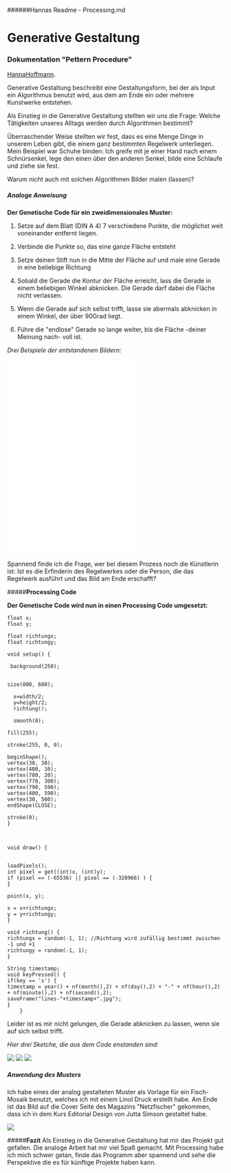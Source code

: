 ######Hannas Readme - Processing.md  

# Generative Gestaltung
### Dokumentation "Pettern Procedure"

[HannaHoffmann](https://github.com/HannaHoffmann).


Generative Gestaltung beschreibt eine Gestaltungsform, bei der als Input ein Algorithmus benutzt wird, aus dem am Ende ein oder mehrere Kunstwerke entstehen.

Als Einstieg in die Generative Gestaltung stellten wir uns die Frage: Welche Tätigkeiten unseres Alltags werden durch Algorithmen bestimmt? 

Überraschender Weise stellten wir fest, dass es eine Menge Dinge in unserem Leben gibt, die einem ganz bestimmten Regelwerk unterliegen. Mein Beispiel war Schuhe binden: Ich greife mit je einer Hand nach einem Schnürsenkel, lege den einen über den anderen Senkel, bilde eine Schlaufe und ziehe sie fest. 

Warum nicht auch mit solchen Algorithmen Bilder malen (lassen)?

##### **Analoge Anweisung**

**Der Genetische Code für ein zweidimensionales Muster:**



1. Setze auf dem Blatt (DIN A 4) 7 verschiedene Punkte, die möglichst weit voneinander entfernt liegen.

2. Verbinde die Punkte so, das eine ganze Fläche entsteht

3. Setze deinen Stift nun in die Mitte der Fläche auf und male eine Gerade in eine beliebige Richtung

4. Sobald die Gerade die Kontur der Fläche erreicht, lass die Gerade in einem beliebigen Winkel abknicken. Die Gerade darf dabei die Fläche nicht verlassen.

5. Wenn die Gerade auf sich selbst trifft, lasse sie abermals abknicken in einem Winkel, der über 90Grad liegt.

6. Führe die "endlose" Gerade so lange weiter, bis die Fläche -deiner Meinung nach- voll ist.


*Drei Beispiele der entstandenen Bildern:*

![](images/Analog/DOC001.PDF)
![](images/Analog/DOC003.PDF)
![](images/Analog/DOC004.PDF)

Spannend finde ich die Frage, wer bei diesem Prozess noch die Künstlerin ist: Ist es die Erfinderin des Regelwerkes oder die Person, die das Regelwerk ausführt und das Bild am Ende erschafft?


#####**Processing Code**

**Der Genetische Code wird nun in einen Processing Code umgesetzt:**

	
	float x; 
	float y; 

	float richtungx;
	float richtungy;

	void setup() {
	
	 background(250);

	
	size(800, 600);
		 
	  x=width/2;
	  y=height/2;
	  richtung();
	  
	  smooth(8);
  
    fill(255);

    stroke(255, 0, 0);
    
    beginShape();
    vertex(30, 30);
    vertex(400, 10);
    vertex(780, 20);
    vertex(770, 300);
    vertex(790, 590);
    vertex(400, 590);
    vertex(30, 560);
    endShape(CLOSE);
    
    stroke(0);
    }



	void draw() {


	loadPixels();
	int pixel = get((int)x, (int)y);
	if (pixel == (-65536) || pixel == (-328966) ) { 
	}
	
	point(x, y);
	
	x = x+richtungx;
	y = y+richtungy;
	}
	
	void richtung() {
	richtungx = random(-1, 1); //Richtung wird zufällig bestimmt zwischen -1 und +1
	richtungy = random(-1, 1);
	}
	
	String timestamp;
	void keyPressed() {
	if(key == 's') {
	timestamp = year() + nf(month(),2) + nf(day(),2) + "-" + nf(hour(),2) + nf(minute(),2) + nf(second(),2);
	saveFrame("lines-"+timestamp+".jpg");
	}
		}


Leider ist es mir nicht gelungen, die Gerade abknicken zu lassen, wenn sie auf sich selbst trifft.

*Hier drei Sketche, die aus dem Code enstanden sind:*


![](images/lines-02.jpg)
![](images/lines-03.jpg)
![](images/lines-01.jpg)  

##### **Anwendung des Musters**
Ich habe eines der analog gestalteten Muster als Vorlage für ein Fisch-Mosaik benutzt, welches ich mit einem Linol Druck erstellt habe. Am Ende ist das Bild auf die Cover Seite des Magazins "Netzfischer" gekommen, dass ich in dem Kurs Editorial Design von Jutta Simson gestaltet habe.

![](images/Fisch_Magazin_klein.jpg)

#####**Fazit**
Als Einstieg in die Generative Gestaltung hat mir das Projekt gut gefallen. Die analoge Arbeit hat mir viel Spaß gemacht. Mit Processing habe ich mich schwer getan, finde das Programm aber spannend und sehe die Perspektive die es für künftige Projekte haben kann. 


